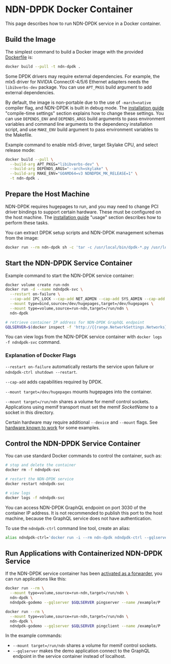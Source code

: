 # NDN-DPDK Docker Container

This page describes how to run NDN-DPDK service in a Docker container.

## Build the Image

The simplest command to build a Docker image with the provided [Dockerfile](../Dockerfile) is:

```bash
docker build --pull -t ndn-dpdk .
```

Some DPDK drivers may require external dependencies.
For example, the mlx5 driver for NVIDIA ConnectX-4/5/6 Ethernet adapters needs the `libibverbs-dev` package.
You can use `APT_PKGS` build argument to add external dependencies.

By default, the image is non-portable due to the use of `-march=native` compiler flag, and NDN-DPDK is built in debug mode.
The [installation guide](INSTALL.md) "compile-time settings" section explains how to change these settings.
You can use `DEPENDS_ENV` and `DEPENDS_ARGS` build arguments to pass environment variables and command line arguments to the dependency installation script, and use `MAKE_ENV` build argument to pass environment variables to the Makefile.

Example command to enable mlx5 driver, target Skylake CPU, and select release mode:

```bash
docker build --pull \
  --build-arg APT_PKGS="libibverbs-dev" \
  --build-arg DEPENDS_ARGS="--arch=skylake" \
  --build-arg MAKE_ENV="GOAMD64=v3 NDNDPDK_MK_RELEASE=1" \
  -t ndn-dpdk .
```

## Prepare the Host Machine

NDN-DPDK requires hugepages to run, and you may need to change PCI driver bindings to support certain hardware.
These must be configured on the host machine.
The [installation guide](INSTALL.md) "usage" section describes how to perform these tasks.

You can extract DPDK setup scripts and NDN-DPDK management schemas from the image:

```bash
docker run --rm ndn-dpdk sh -c 'tar -c /usr/local/bin/dpdk-*.py /usr/local/share/ndn-dpdk' | sudo tar -x -C /
```

## Start the NDN-DPDK Service Container

Example command to start the NDN-DPDK service container:

```bash
docker volume create run-ndn
docker run -d --name ndndpdk-svc \
  --restart on-failure \
  --cap-add IPC_LOCK --cap-add NET_ADMIN --cap-add SYS_ADMIN --cap-add SYS_NICE \
  --mount type=bind,source=/dev/hugepages,target=/dev/hugepages \
  --mount type=volume,source=run-ndn,target=/run/ndn \
  ndn-dpdk

# retrieve container IP address for NDN-DPDK GraphQL endpoint
GQLSERVER=$(docker inspect -f 'http://{{range.NetworkSettings.Networks}}{{.IPAddress}}{{end}}:3030' ndndpdk-svc)
```

You can view logs from the NDN-DPDK service container with `docker logs -f ndndpdk-svc` command.

### Explanation of Docker Flags

`--restart on-failure` automatically restarts the service upon failure or `ndndpdk-ctrl shutdown --restart`.

`--cap-add` adds capabilities required by DPDK.

`--mount target=/dev/hugepages` mounts hugepages into the container.

`--mount target=/run/ndn` shares a volume for memif control sockets.
Applications using memif transport must set the memif *SocketName* to a socket in this directory.

Certain hardware may require additional `--device` and `--mount` flags.
See [hardware known to work](hardware.md) for some examples.

## Control the NDN-DPDK Service Container

You can use standard Docker commands to control the container, such as:

```bash
# stop and delete the container
docker rm -f ndndpdk-svc

# restart the NDN-DPDK service
docker restart ndndpdk-svc

# view logs
docker logs -f ndndpdk-svc
```

You can access NDN-DPDK GraphQL endpoint on port 3030 of the container IP address.
It is not recommended to publish this port to the host machine, because the GraphQL service does not have authentication.

To use the `ndndpdk-ctrl` command line tool, create an alias:

```bash
alias ndndpdk-ctrl='docker run -i --rm ndn-dpdk ndndpdk-ctrl --gqlserver $GQLSERVER'
```

## Run Applications with Containerized NDN-DPDK Service

If the NDN-DPDK service container has been [activated as a forwarder](forwarder.md), you can run applications like this:

```bash
docker run --rm \
  --mount type=volume,source=run-ndn,target=/run/ndn \
  ndn-dpdk \
  ndndpdk-godemo --gqlserver $GQLSERVER pingserver --name /example/P

docker run --rm \
  --mount type=volume,source=run-ndn,target=/run/ndn \
  ndn-dpdk \
  ndndpdk-godemo --gqlserver $GQLSERVER pingclient --name /example/P
```

In the example commands:

* `--mount target=/run/ndn` shares a volume for memif control sockets.
* `--gqlserver` makes the demo application connect to the GraphQL endpoint in the service container instead of localhost.
